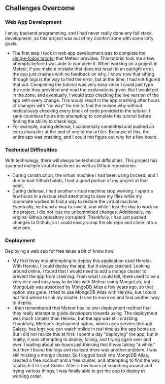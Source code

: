 ## Challenges Overcome ##

### Web App Development ###
I enjoy backend programming, and I had never really done any full stack development, so this project was out of my comfort zone with some lofty goals.
- The first step I took in web app development was to complete the [simple-todos tutorial](https://react-tutorial.meteor.com/) that Meteor provides.
This tutorial took me a few attempts before I was able to complete it. When working on a project in Meteor, if you make a mistake that does not result 
in an outright error, the app just crashes with no feedback on why. I know now that sifting through logs is the way to find the error, but at the 
time, I had not figured that out. Completing the tutorial was very easy since I could just type the code they provided and read the explanations given.
But I would get in the zone, and eventually, I would stop checking the live version of the app with every change. This would result in the app crashing
after hours of changes with "no way" for me to find the reason why without meticulously checking every block of code provided in the tutorial. I sank
countless hours into attempting to complete this tutorial before finding the ability to check logs.
- For example, during defense, I accidentally committed and pushed an extra character at the end of one of my ui files. Because of this, the entire
app was crashing, and I could not figure out why for a few hours.

### Technical Difficulties ###
With technology, there will always be technical difficulties. This project has spanned multiple virutal machines as well as Github repositories.
- During construction, the virtual machine I had been using bricked, and I due to bad Github habits, I lost a good portion of my project at that point.
- During defense, I had another virtual machine stop working. I spent a few hours in a rescue shell attempting to save my files while my roommate
worked to find a way to restore the virtual machine. Eventually, he found a way to save it, and while I lost the day to work on the project, I did not
lose my uncommitted changes. Additionally, my original Github repository corrupted. Thankfully, I had just pushed changes to Github, so I could easily
scrap the old repo and clone into a new one.

### Deployment ###
Deploying a web app for free takes a bit of know how.
- My first foray into attempting to deploy this application used Heroku. With Heroku, I could deploy the app, but it always crashed. Looking around
online, I found that I would need to add a mongo cluster to prevent the app from crashing. From what I could tell, there used to be a very nice and
easy way to do this with Meteor using MongoLab, but MongoLab was absorbed by MongoDB Atlas a few years ago, so that option was gone. I tried to use
MongoDB Atlas with Heroku, but I could not find where to link my cluster. I tried to move on and find another way to deploy.
- I then remembered that Meteor has its own deployment method that they really attempt to guide developers towards using. The deployment was much simpler
than Heroku, but the app was still crashing. Thankfully, Meteor's deployment option, which uses servers through Galaxy, has logs you can watch online in
real time as the app boots up. But I did not realize this at first. I spent a day "deploying" the app, but in reality, it was attempting to deploy, failing,
and trying again over and over. I waiting about six hours just thinking that it was taking "a while," but then I found the logs and realized there was another
problem. I was still missing a mongo cluster. So I logged back into MongoDB Atlas, created a free account and a free cluster, and attempting to find the
way to attach it to Loot Goblin. After a few hours of searching around and trying various things, I was finally able to get the app to deploy in working order.
